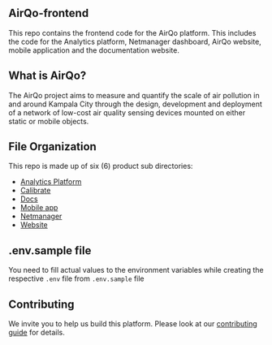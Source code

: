 ## AirQo-frontend

This repo contains the frontend code for the AirQo platform. This includes the code for the Analytics platform, Netmanager dashboard, AirQo website, mobile application and the documentation website.

## What is AirQo?

The AirQo project aims to measure and quantify the scale of air pollution in and around Kampala City through the design, development and deployment of a network of low-cost air quality sensing devices mounted on either static or mobile objects.

## File Organization

This repo is made up of six (6) product sub directories:

- [Analytics Platform](/platform/)
- [Calibrate](/calibrate/)
- [Docs](/docs/)
- [Mobile app](/mobile/)
- [Netmanager](/netmanager/)
- [Website](/website/)

## .env.sample file

You need to fill actual values to the environment variables while creating the respective `.env` file from `.env.sample` file

## Contributing

We invite you to help us build this platform. Please look at our [contributing guide](/CONTRIBUTING.md) for details.
